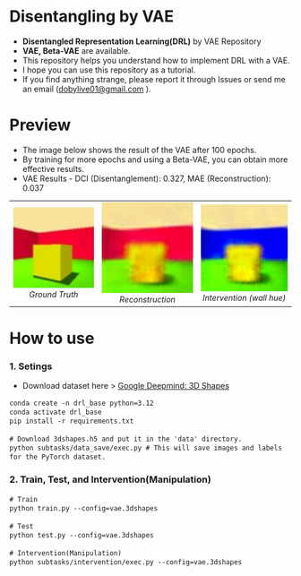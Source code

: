 # Disentangling by VAE
* <b>Disentangled Representation Learning(DRL)</b> by VAE Repository
* <b>VAE, Beta-VAE</b> are available.
* This repository helps you understand how to implement DRL with a VAE.
* I hope you can use this repository as a tutorial.
* If you find anything strange, please report it through Issues or send me an email (dobylive01@gmail.com
).

# Preview

* The image below shows the result of the VAE after 100 epochs.
* By training for more epochs and using a Beta-VAE, you can obtain more effective results.
* VAE Results - DCI (Disentanglement): 0.327, MAE (Reconstruction): 0.037

<table align="center">
  <tr>
    <td align="center">
      <img src="assets/intervention/vae_GT.jpg" width="200"><br>
      <em>Ground Truth</em>
    </td>
    <td align="center">
      <img src="assets/intervention/vae_reconstruction.jpg" width="200"><br>
      <em>Reconstruction</em>
    </td>
    <td align="center">
      <img src="assets/intervention/vae_intervention.jpg" width="200"><br>
      <em>Intervention (wall hue)</em>
    </td>
  </tr>
</table>

# How to use
### 1. Setings
* Download dataset here > <a href="https://github.com/google-deepmind/3d-shapes">Google Deepmind: 3D Shapes</a>
```
conda create -n drl_base python=3.12
conda activate drl_base
pip install -r requirements.txt

# Download 3dshapes.h5 and put it in the 'data' directory.
python subtasks/data_save/exec.py # This will save images and labels for the PyTorch dataset.
```

### 2. Train, Test, and Intervention(Manipulation)
```
# Train
python train.py --config=vae.3dshapes

# Test
python test.py --config=vae.3dshapes

# Intervention(Manipulation)
python subtasks/intervention/exec.py --config=vae.3dshapes
```